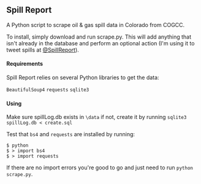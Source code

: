 ## Spill Report

A Python script to scrape oil & gas spill data in Colorado from COGCC.

To install, simply download and run scrape.py.  This will add anything that isn't already in the database and perform an optional action (I'm using it to tweet spills at [@SpillReport](https://twitter.com/spillreport)).

#### Requirements

Spill Report relies on several Python libraries to get the data:

`BeautifulSoup4`
`requests`
`sqlite3`

#### Using

Make sure spillLog.db exists in  `\data` if not, create it by running `sqlite3 spillLog.db < create.sql`

Test that `bs4` and `requests` are installed by running:

```
$ python
$ > import bs4
$ > import requests
```

If there are no import errors you're good to go and just need to run `python scrape.py`.